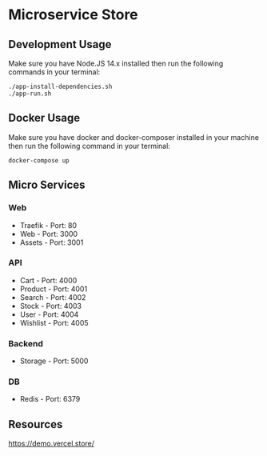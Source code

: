 # Microservice Store

## Development Usage
Make sure you have Node.JS 14.x installed then run the following commands in your terminal:
```
./app-install-dependencies.sh
./app-run.sh
```

## Docker Usage
Make sure you have docker and docker-composer installed in your machine then run the following command in your terminal:
```
docker-compose up
```

## Micro Services
### Web
* Traefik - Port: 80
* Web - Port: 3000
* Assets - Port: 3001

### API
* Cart - Port: 4000
* Product - Port: 4001
* Search - Port: 4002
* Stock - Port: 4003
* User - Port: 4004
* Wishlist - Port: 4005

### Backend
* Storage - Port: 5000

### DB
* Redis - Port: 6379

## Resources
https://demo.vercel.store/
